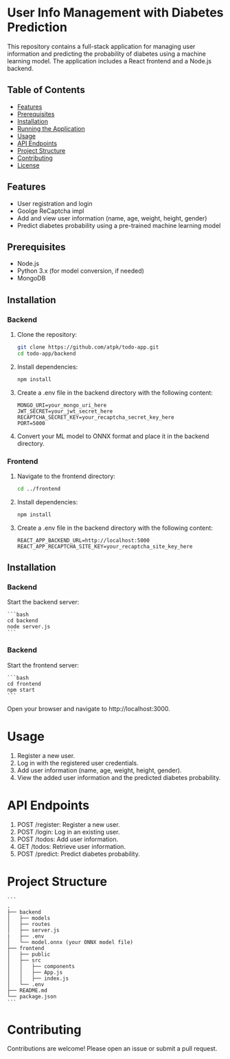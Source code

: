 # User Info Management with Diabetes Prediction

This repository contains a full-stack application for managing user information and predicting the probability of diabetes using a machine learning model. The application includes a React frontend and a Node.js backend.

## Table of Contents

- [Features](#features)
- [Prerequisites](#prerequisites)
- [Installation](#installation)
- [Running the Application](#running-the-application)
- [Usage](#usage)
- [API Endpoints](#api-endpoints)
- [Project Structure](#project-structure)
- [Contributing](#contributing)
- [License](#license)

## Features

- User registration and login
- Goolge ReCaptcha impl
- Add and view user information (name, age, weight, height, gender)
- Predict diabetes probability using a pre-trained machine learning model

## Prerequisites

- Node.js
- Python 3.x (for model conversion, if needed)
- MongoDB

## Installation

### Backend

1. Clone the repository:

   ```bash
   git clone https://github.com/atpk/todo-app.git
   cd todo-app/backend
   ```

2. Install dependencies:

   ```bash
   npm install
   ```

3. Create a .env file in the backend directory with the following content:

   ```env
   MONGO_URI=your_mongo_uri_here
   JWT_SECRET=your_jwt_secret_here
   RECAPTCHA_SECRET_KEY=your_recaptcha_secret_key_here
   PORT=5000
   ```

4. Convert your ML model to ONNX format and place it in the backend directory.

### Frontend

1. Navigate to the frontend directory:

   ```bash
   cd ../frontend
   ```

2. Install dependencies:

   ```bash
   npm install
   ```

3. Create a .env file in the backend directory with the following content:
   ```env
   REACT_APP_BACKEND_URL=http://localhost:5000
   REACT_APP_RECAPTCHA_SITE_KEY=your_recaptcha_site_key_here
   ```

## Installation

### Backend

Start the backend server:

    ```bash
    cd backend
    node server.js
    ```

### Backend

Start the frontend server:

    ```bash
    cd frontend
    npm start
    ```

Open your browser and navigate to http://localhost:3000.

# Usage

1. Register a new user.
2. Log in with the registered user credentials.
3. Add user information (name, age, weight, height, gender).
4. View the added user information and the predicted diabetes probability.

# API Endpoints

1. POST /register: Register a new user.
2. POST /login: Log in an existing user.
3. POST /todos: Add user information.
4. GET /todos: Retrieve user information.
5. POST /predict: Predict diabetes probability.

# Project Structure

    ```
    .
    ├── backend
    │   ├── models
    │   ├── routes
    │   ├── server.js
    |   ├── .env
    │   └── model.onnx (your ONNX model file)
    ├── frontend
    │   ├── public
    │   ├── src
    │   │   ├── components
    │   │   ├── App.js
    │   │   ├── index.js
    │   └── .env
    ├── README.md
    └── package.json
    ```

# Contributing

Contributions are welcome! Please open an issue or submit a pull request.

